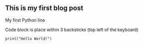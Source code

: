 ## This is my first blog post

My first Python line

Code block is place within 3 backsticks (top left of the keyboard)

```tsql
print("Hello World!")
```

